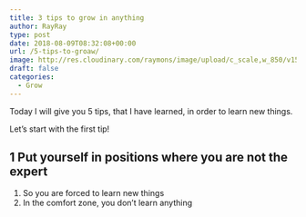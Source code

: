 ```yaml
---
title: 3 tips to grow in anything
author: RayRay
type: post
date: 2018-08-09T08:32:08+00:00
url: /5-tips-to-groaw/
image: http://res.cloudinary.com/raymons/image/upload/c_scale,w_850/v1535201266/byrayray/carnival-3076953
draft: false
categories:
  - Grow
---
```


Today I will give you 5 tips, that I have learned, in order to learn new things.

<!--more-->

Let’s start with the first tip!

## 1 Put yourself in positions where you are not the expert

1. So you are forced to learn new things
2. In the comfort zone, you don’t learn anything

